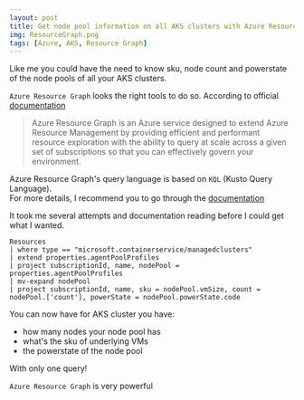 ```yaml
---
layout: post
title: Get node pool information on all AKS clusters with Azure Resource Graph
img: ResourceGraph.png
tags: [Azure, AKS, Resource Graph]
---
```


Like me you could have the need to know sku, node count and powerstate of the node pools of all your AKS clusters.

`Azure Resource Graph` looks the right tools to do so.
According to official [documentation](https://docs.microsoft.com/en-us/azure/governance/resource-graph/overview)
> Azure Resource Graph is an Azure service designed to extend Azure Resource Management by providing efficient and performant resource exploration with the ability to query at scale across a given set of subscriptions so that you can effectively govern your environment.

 Azure Resource Graph's query language is based on `KQL` (Kusto Query Language).  
 For more details, I recommend you to go through the [documentation](https://docs.microsoft.com/en-us/azure/governance/resource-graph/concepts/query-language)

 It took me several attempts and documentation reading before I could get what I wanted.
 ```
 Resources
 | where type == "microsoft.containerservice/managedclusters"
 | extend properties.agentPoolProfiles
 | project subscriptionId, name, nodePool = properties.agentPoolProfiles
 | mv-expand nodePool
 | project subscriptionId, name, sku = nodePool.vmSize, count = nodePool.['count'], powerState = nodePool.powerState.code 
 ```

You can now have for AKS cluster you have:
 - how many nodes your node pool has
 - what's the sku of underlying VMs
 - the powerstate of the node pool
 
With only one query!

`Azure Resource Graph` is very powerful
